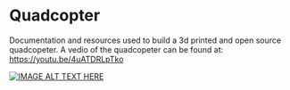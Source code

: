 # Quadcopter
Documentation and resources used to build a 3d printed and open source quadcopeter. A vedio of the quadcopeter can be found at: https://youtu.be/4uATDRLpTko

[![IMAGE ALT TEXT HERE](https://img.youtube.com/vi/4uATDRLpTko/0.jpg)](https://www.youtube.com/watch?v=4uATDRLpTko)
